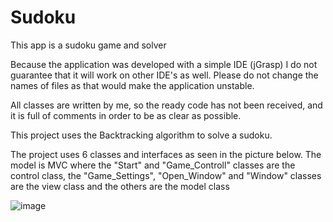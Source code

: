 # Sudoku
This app is a sudoku game and solver

Because the application was developed with a simple IDE (jGrasp) I do not guarantee that it will work on other IDE's as well. Please do not change the names of files as that would make the application unstable.

All classes are written by me, so the ready code has not been received, and it is full of comments in order to be as clear as possible.

This project uses the Backtracking algorithm to solve a sudoku.

The project uses 6 classes and interfaces as seen in the picture below.
The model is MVC where the "Start" and "Game_Controll" classes are the control class, the "Game_Settings", "Open_Window" and "Window" classes are the view class and the others are the model class

![image](https://user-images.githubusercontent.com/57143439/134507081-bacb4227-7aa6-4807-9a45-44ebf61833c9.png)
